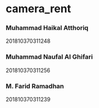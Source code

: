 # camera_rent

### Muhammad Haikal Atthoriq
 201810370311248
### Muhammad Naufal Al Ghifari
 201810370311256
### M. Farid Ramadhan
 201810370311239
